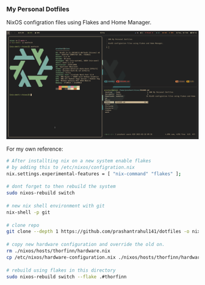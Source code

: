 ### My Personal Dotfiles

NixOS configration files using Flakes and Home Manager.

![ILOVEGRUVBOX](./ss.png)

For my own reference:
```sh
# After installting nix on a new system enable flakes 
# by adding this to /etc/nixos/configration.nix
nix.settings.experimental-features = [ "nix-command" "flakes" ];

# dont forget to then rebuild the system
sudo nixos-rebuild switch 

# new nix shell environment with git
nix-shell -p git

# clone repo 
git clone --depth 1 https://github.com/prashantrahul141/dotfiles -o nixos

# copy new hardware configuration and override the old on.
rm ./nixos/hosts/thorfinn/hardware.nix
cp /etc/nixos/hardware-configuration.nix ./nixos/hosts/thorfinn/hardware.nix

# rebuild using flakes in this directory
sudo nixos-rebuild switch --flake .#thorfinn

```
